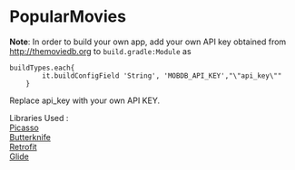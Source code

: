 # PopularMovies
<b>Note</b>: In order to build your own app, add your own API key obtained from http://themoviedb.org to ```build.gradle:Module``` as 
```
buildTypes.each{
        it.buildConfigField 'String', 'MOBDB_API_KEY',"\"api_key\""
    }
```
Replace api_key with your own API KEY.<br />

Libraries Used : <br />
[Picasso](https://github.com/square/picasso)<br />
[Butterknife](https://github.com/JakeWharton/butterknife)<br />
[Retrofit](https://github.com/square/retrofit)<br />
[Glide](https://github.com/bumptech/glide)
